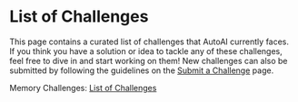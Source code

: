 # List of Challenges

This page contains a curated list of challenges that AutoAI currently faces. If you think you have a solution or idea to tackle any of these challenges, feel free to dive in and start working on them! New challenges can also be submitted by following the guidelines on the [Submit a Challenge](./submit.md) page.

Memory Challenges: [List of Challenges](memory/introduction.md)
